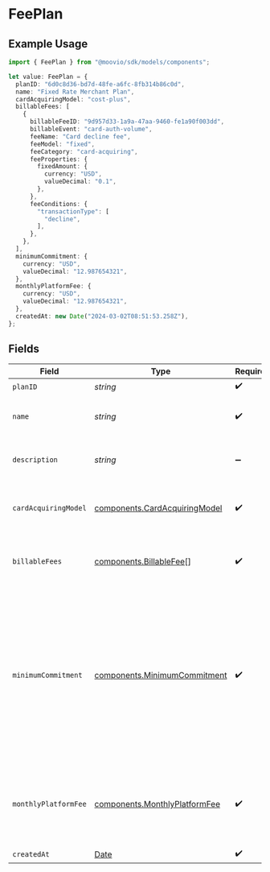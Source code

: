 # FeePlan

## Example Usage

```typescript
import { FeePlan } from "@moovio/sdk/models/components";

let value: FeePlan = {
  planID: "6d0c8d36-bd7d-48fe-a6fc-8fb314b86c0d",
  name: "Fixed Rate Merchant Plan",
  cardAcquiringModel: "cost-plus",
  billableFees: [
    {
      billableFeeID: "9d957d33-1a9a-47aa-9460-fe1a90f003dd",
      billableEvent: "card-auth-volume",
      feeName: "Card decline fee",
      feeModel: "fixed",
      feeCategory: "card-acquiring",
      feeProperties: {
        fixedAmount: {
          currency: "USD",
          valueDecimal: "0.1",
        },
      },
      feeConditions: {
        "transactionType": [
          "decline",
        ],
      },
    },
  ],
  minimumCommitment: {
    currency: "USD",
    valueDecimal: "12.987654321",
  },
  monthlyPlatformFee: {
    currency: "USD",
    valueDecimal: "12.987654321",
  },
  createdAt: new Date("2024-03-02T08:51:53.258Z"),
};
```

## Fields

| Field                                                                                                                                               | Type                                                                                                                                                | Required                                                                                                                                            | Description                                                                                                                                         | Example                                                                                                                                             |
| --------------------------------------------------------------------------------------------------------------------------------------------------- | --------------------------------------------------------------------------------------------------------------------------------------------------- | --------------------------------------------------------------------------------------------------------------------------------------------------- | --------------------------------------------------------------------------------------------------------------------------------------------------- | --------------------------------------------------------------------------------------------------------------------------------------------------- |
| `planID`                                                                                                                                            | *string*                                                                                                                                            | :heavy_check_mark:                                                                                                                                  | N/A                                                                                                                                                 |                                                                                                                                                     |
| `name`                                                                                                                                              | *string*                                                                                                                                            | :heavy_check_mark:                                                                                                                                  | The name of the fee plan.                                                                                                                           | Fixed Rate Merchant Plan                                                                                                                            |
| `description`                                                                                                                                       | *string*                                                                                                                                            | :heavy_minus_sign:                                                                                                                                  | A description of the fee plan.                                                                                                                      |                                                                                                                                                     |
| `cardAcquiringModel`                                                                                                                                | [components.CardAcquiringModel](../../models/components/cardacquiringmodel.md)                                                                      | :heavy_check_mark:                                                                                                                                  | Specifies the card processing pricing model                                                                                                         |                                                                                                                                                     |
| `billableFees`                                                                                                                                      | [components.BillableFee](../../models/components/billablefee.md)[]                                                                                  | :heavy_check_mark:                                                                                                                                  | Additional usage-based fees for this plan.                                                                                                          |                                                                                                                                                     |
| `minimumCommitment`                                                                                                                                 | [components.MinimumCommitment](../../models/components/minimumcommitment.md)                                                                        | :heavy_check_mark:                                                                                                                                  | The minimum spending amount that must be met in the billing period. If actual usage is below the minimum amount, account is charged the difference. |                                                                                                                                                     |
| `monthlyPlatformFee`                                                                                                                                | [components.MonthlyPlatformFee](../../models/components/monthlyplatformfee.md)                                                                      | :heavy_check_mark:                                                                                                                                  | Fixed recurring amount paid in the billing period regardless of usage.                                                                              |                                                                                                                                                     |
| `createdAt`                                                                                                                                         | [Date](https://developer.mozilla.org/en-US/docs/Web/JavaScript/Reference/Global_Objects/Date)                                                       | :heavy_check_mark:                                                                                                                                  | N/A                                                                                                                                                 |                                                                                                                                                     |